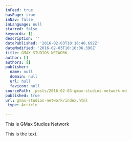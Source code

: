 ```yaml
---
inFeed: true
hasPage: true
inNav: false
inLanguage: null
starred: false
keywords: []
description: ''
datePublished: '2016-02-03T10:16:40.692Z'
dateModified: '2016-02-03T10:16:06.396Z'
title: GMAX STUDIOS NETWORK
author: []
authors: []
publisher:
  name: null
  domain: null
  url: null
  favicon: null
sourcePath: _posts/2016-02-03-gmax-studios-network.md
published: true
url: gmax-studios-network/index.html
_type: Article

---
```

This is GMax Studios Network

This is the text.